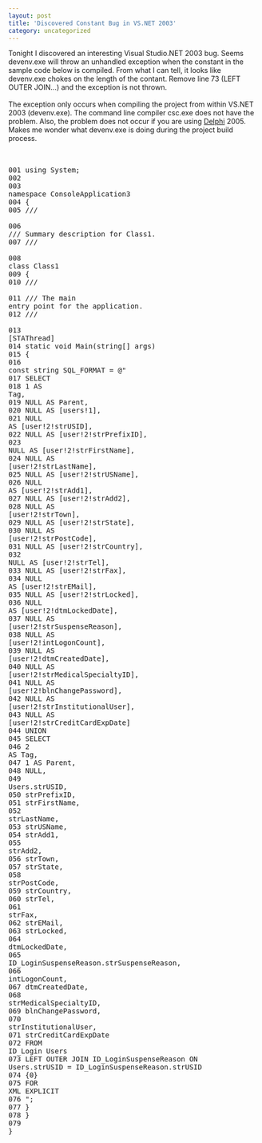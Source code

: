 ```yaml
---
layout: post
title: 'Discovered Constant Bug in VS.NET 2003'
category: uncategorized
---
```


Tonight I discovered an interesting Visual Studio.NET 2003 bug.  Seems devenv.exe will throw an unhandled exception when the constant in the sample code below is compiled.  From what I can tell, it looks like devenv.exe chokes on the length of the contant.  Remove line 73 (LEFT OUTER JOIN...) and the exception is not thrown.<br /><br />The exception only occurs when compiling the project from within VS.NET 2003 (devenv.exe).  The command line compiler csc.exe does not have the problem.  Also, the problem does not occur if you are using <a href="http://www.borland.com/delphi/">Delphi</a> 2005.  Makes me wonder what devenv.exe is doing during the project build process.<br /><br /><pre><br />001  using System;<br />002 <br />003  namespace ConsoleApplication3<br />004  {<br />005     /// <summary><br />006     /// Summary description for Class1.<br />007     /// </summary><br />008     class Class1<br />009     {<br />010        /// <summary><br />011        /// The main entry point for the application.<br />012        /// </summary><br />013        [STAThread]<br />014        static void Main(string[] args)<br />015        {<br />016          const string SQL_FORMAT = @"<br />017           SELECT <br />018           1 AS Tag,<br />019           NULL AS Parent,<br />020           NULL AS [users!1],<br />021           NULL AS [user!2!strUSID],<br />022           NULL AS [user!2!strPrefixID],<br />023           NULL AS [user!2!strFirstName],<br />024           NULL AS [user!2!strLastName],<br />025           NULL AS [user!2!strUSName],<br />026           NULL AS [user!2!strAdd1],<br />027           NULL AS [user!2!strAdd2],<br />028           NULL AS [user!2!strTown],<br />029           NULL AS [user!2!strState],<br />030           NULL AS [user!2!strPostCode],<br />031           NULL AS [user!2!strCountry],<br />032           NULL AS [user!2!strTel],<br />033           NULL AS [user!2!strFax],<br />034           NULL AS [user!2!strEMail],<br />035           NULL AS [user!2!strLocked],<br />036           NULL AS [user!2!dtmLockedDate],<br />037           NULL AS [user!2!strSuspenseReason],<br />038           NULL AS [user!2!intLogonCount],<br />039           NULL AS [user!2!dtmCreatedDate],<br />040           NULL AS [user!2!strMedicalSpecialtyID],<br />041           NULL AS [user!2!blnChangePassword],<br />042           NULL AS [user!2!strInstitutionalUser],<br />043           NULL AS [user!2!strCreditCardExpDate]<br />044           UNION<br />045           SELECT<br />046           2 AS Tag,<br />047           1 AS Parent,<br />048           NULL,<br />049           Users.strUSID,<br />050           strPrefixID,<br />051           strFirstName,<br />052           strLastName,<br />053           strUSName,<br />054           strAdd1,<br />055           strAdd2,<br />056           strTown,<br />057           strState,<br />058           strPostCode,<br />059           strCountry,<br />060           strTel,<br />061           strFax,<br />062           strEMail,<br />063           strLocked,<br />064           dtmLockedDate,<br />065           ID_LoginSuspenseReason.strSuspenseReason,<br />066           intLogonCount,<br />067           dtmCreatedDate,<br />068           strMedicalSpecialtyID,<br />069           blnChangePassword,<br />070           strInstitutionalUser,<br />071           strCreditCardExpDate<br />072           FROM ID_Login Users<br />073           LEFT OUTER JOIN ID_LoginSuspenseReason ON Users.strUSID = ID_LoginSuspenseReason.strUSID<br />074           {0}<br />075           FOR XML EXPLICIT<br />076           ";<br />077        }<br />078     }<br />079  }<br /></pre>
